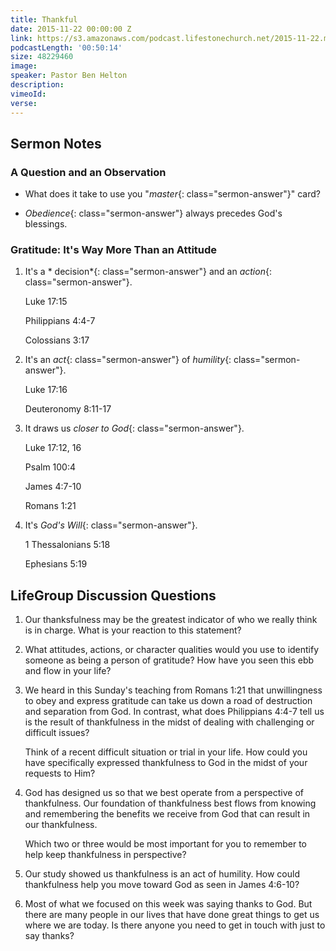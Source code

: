 ```yaml
---
title: Thankful
date: 2015-11-22 00:00:00 Z
link: https://s3.amazonaws.com/podcast.lifestonechurch.net/2015-11-22.mp3
podcastLength: '00:50:14'
size: 48229460
image:
speaker: Pastor Ben Helton
description: 
vimeoId: 
verse: 
---
```


## Sermon Notes

### A Question and an Observation

- What does it take to use you "*master*{: class="sermon-answer"}" card?

- *Obedience*{: class="sermon-answer"} always precedes God's blessings.

### Gratitude: It's Way More Than an Attitude

1. It's a * decision*{: class="sermon-answer"} and an *action*{: class="sermon-answer"}.

    Luke 17:15

    Philippians 4:4-7

    Colossians 3:17

1. It's an *act*{: class="sermon-answer"} of *humility*{: class="sermon-answer"}.

   Luke 17:16

   Deuteronomy 8:11-17

1. It draws us *closer to God*{: class="sermon-answer"}.

   Luke 17:12, 16

   Psalm 100:4

   James 4:7-10

   Romans 1:21

1. It's *God's Will*{: class="sermon-answer"}.

   1 Thessalonians 5:18

   Ephesians 5:19

## LifeGroup Discussion Questions

1. Our thanksfulness may be the greatest indicator of who we really think is in charge. What is your reaction to this statement?

2. What attitudes, actions, or character qualities would you use to identify someone as being a person of gratitude? How have you seen this ebb and flow in your life?

3. We heard in this Sunday's teaching from Romans 1:21 that unwillingness to obey and express gratitude can take us down a road of destruction and separation from God. In contrast, what does Philippians 4:4-7 tell us is the result of thankfulness in the midst of dealing with challenging or difficult issues?

   Think of a recent difficult situation or trial in your life. How could you have specifically expressed thankfulness to God in the midst of your requests to Him?

4. God has designed us so that we best operate from a perspective of thankfulness. Our foundation of thankfulness best flows from knowing and remembering the benefits we receive from God that can result in our thankfulness.

   Which two or three would be most important for you to remember to help keep thankfulness in perspective?

5. Our study showed us thankfulness is an act of humility. How could thankfulness help you move toward God as seen in James 4:6-10?

6. Most of what we focused on this week was saying thanks to God. But there are many people in our lives that have done great things to get us where we are today. Is there anyone you need to get in touch with just to say thanks?
